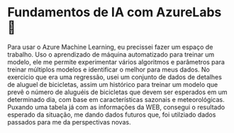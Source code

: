 
# Fundamentos de IA com AzureLabs 🤖

Para usar o Azure Machine Learning, eu precissei fazer um espaço de trabalho. Uso o aprendizado de máquina automatizado para treinar um modelo, ele me permite experimentar vários algoritmos e parâmetros para treinar múltiplos modelos e identificar o melhor para meus dados. No exercicio que era uma regressão, usei um conjunto de dados de detalhes de aluguel de bicicletas, assim um histórico para treinar um modelo que prevê o número de aluguéis de bicicletas que devem ser esperados em um determinado dia, com base em características sazonais e meteorológicas. Puxando uma tabela já com as informações da WEB, consegui o resultado esperado da situação, me dando dados futuros que, foi utilziado dados passados para me da perspectivas novas.